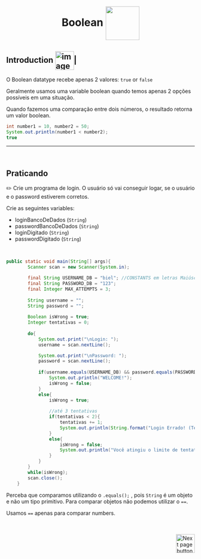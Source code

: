 <h1 align="center">
    Boolean
    <img src="https://cdn-icons-png.flaticon.com/512/3406/3406894.png" alt="" width="90px" align="center">
</h1>

## Introduction <img src="https://cdn-icons-png.flaticon.com/512/1436/1436664.png" alt="imagem" width="50px" align="center">|

O Boolean datatype recebe apenas 2 valores: `true` or `false`


Geralmente usamos uma variable boolean quando temos apenas 2 opções possíveis em uma situação.


Quando fazemos uma comparação entre dois números, o resultado retorna um valor boolean.

```java
int number1 = 10, number2 = 50;
System.out.println(number1 < number2);
true
```
<hr>
<br>

## Praticando
:pencil2: Crie um programa de login. O usuário só vai conseguir logar, se o usuário e o password estiverem corretos.

Crie as seguintes variables:
- loginBancoDeDados (`String`)
- passwordBancoDeDados (`String`)
- loginDigitado (`String`)
- passwordDigitado (`String`)

<br>

```java
public static void main(String[] args){
        Scanner scan = new Scanner(System.in);

        final String USERNAME_DB = "biel"; //CONSTANTS em letras Maiúsculas
        final String PASSWORD_DB = "123";
        final Integer MAX_ATTEMPTS = 3;
        
        String username = "";
        String password = "";
        
        Boolean isWrong = true;
        Integer tentativas = 0;
        
        do{
            System.out.print("\nLogin: ");
            username = scan.nextLine();

            System.out.print("\nPassword: ");
            password = scan.nextLine();
            
            if(username.equals(USERNAME_DB) && password.equals(PASSWORD_DB)){
                System.out.println("WELCOME!");
                isWrong = false;
            }
            else{
                isWrong = true;
                
                //até 3 tentativas
                if(tentativas < 2){
                    tentativas += 1;
                    System.out.println(String.format("Login Errado! (Tentativas restantes (%d))", (MAX_ATTEMPTS - tentativas)));
                }
                else{
                    isWrong = false;
                    System.out.println("Você atingiu o limite de tentativas(3)");
                }
            }
        }
        while(isWrong);
        scan.close();
    }
```

Perceba que comparamos utilizando o `.equals();` , pois `String` é um objeto e não um tipo primitivo. Para comparar objetos não podemos utilizar o `==`.

Usamos `==` apenas para comparar numbers.


<br>
<br>

<!-- Next Page Button -->
<a href="https://github.com/lGabrielDev/02.java/blob/main/Estudo/4.1.dataTypes/4.char.md">
    <img src="https://cdn-icons-png.flaticon.com/512/8175/8175884.png" alt="Next page button" width="50px" align="right">
</a>
